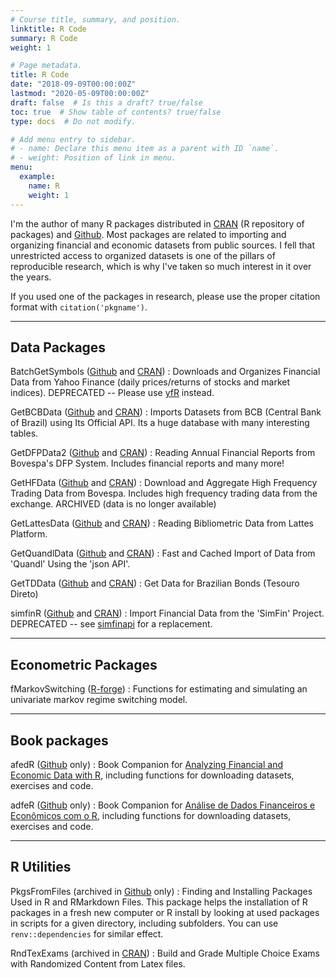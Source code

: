 ```yaml
---
# Course title, summary, and position.
linktitle: R Code
summary: R Code
weight: 1

# Page metadata.
title: R Code
date: "2018-09-09T00:00:00Z"
lastmod: "2020-05-09T00:00:00Z"
draft: false  # Is this a draft? true/false
toc: true  # Show table of contents? true/false
type: docs  # Do not modify.

# Add menu entry to sidebar.
# - name: Declare this menu item as a parent with ID `name`.
# - weight: Position of link in menu.
menu:
  example:
    name: R 
    weight: 1
---
```



I'm the author of many R packages distributed in [CRAN](https://www.crantastic.org/authors/5303) (R repository of packages) and [Github](https://github.com/msperlin/). Most packages are related to importing and organizing financial and economic datasets from public sources. I fell that unrestricted access to organized datasets is one of the pillars of reproducible research, which is why I've taken so much interest in it over the years. 

If you used one of the packages in research, please use the proper citation format with `citation('pkgname')`. 

---

## Data Packages

BatchGetSymbols ([Github](https://github.com/msperlin/BatchGetSymbols) and [CRAN](https://cran.r-project.org/package=BatchGetSymbols))
: Downloads and Organizes Financial Data from Yahoo Finance (daily prices/returns of stocks and market indices). DEPRECATED -- Please use [yfR](https://github.com/msperlin/yfR) instead.


GetBCBData ([Github](https://github.com/msperlin/GetBCBData) and [CRAN](https://cran.r-project.org/package=GetBCBData))
: Imports Datasets from BCB (Central Bank of Brazil) using Its Official API. Its a huge database with many interesting tables.

GetDFPData2 ([Github](https://github.com/msperlin/GetDFPData2) and [CRAN](https://cran.r-project.org/package=GetDFPData))
: Reading Annual Financial Reports from Bovespa's DFP System. Includes financial reports and many more!

GetHFData ([Github](https://github.com/msperlin/GetHFData) and [CRAN](https://cran.r-project.org/package=GetHFData))
: Download and Aggregate High Frequency Trading Data from Bovespa. Includes high frequency trading data from the exchange. ARCHIVED (data is no longer available)

GetLattesData ([Github](https://github.com/msperlin/GetLattesData) and [CRAN](https://cran.r-project.org/package=GetLattesData))
: Reading Bibliometric Data from Lattes Platform. 

GetQuandlData ([Github](https://github.com/msperlin/GetQuandlData) and [CRAN](https://cran.r-project.org/package=GetQuandlData))
: Fast and Cached Import of Data from 'Quandl' Using the 'json API'.

GetTDData ([Github](https://github.com/msperlin/GetTDData) and [CRAN](https://cran.r-project.org/package=GetTDData))
: Get Data for Brazilian Bonds (Tesouro Direto)

simfinR ([Github](https://github.com/msperlin/simfinR) and [CRAN](https://cran.r-project.org/package=simfinR))
: Import Financial Data from the 'SimFin' Project. DEPRECATED -- see [simfinapi](https://github.com/matthiasgomolka/simfinapi) for a replacement.

---

## Econometric Packages

fMarkovSwitching ([R-forge](https://rdrr.io/rforge/fMarkovSwitching/))
: Functions for estimating and simulating an univariate markov regime switching model. 

---

## Book packages

afedR ([Github](https://github.com/msperlin/afedR) only)
: Book Companion for [Analyzing Financial and Economic Data with R](https://www.msperlin.com/publication/2020_book-afedr-en/), including functions for downloading datasets, exercises and code.

adfeR ([Github](https://github.com/msperlin/adfeR) only)
: Book Companion for [Análise de Dados Financeiros e Econômicos com o R](https://www.msperlin.com/publication/2021_book-adfer-pt/), including functions for downloading datasets, exercises and code.

---

## R Utilities

PkgsFromFiles (archived in [Github](https://github.com/msperlin/PkgsFromFiles) only)
: Finding and Installing Packages Used in R and RMarkdown Files. This package helps the installation of R packages in a fresh new computer or R install by looking at used packages in scripts for a given directory, including subfolders. You can use `renv::dependencies` for similar effect. 

RndTexExams (archived in [CRAN](https://cran.r-project.org/package=simfinR))
: Build and Grade Multiple Choice Exams with Randomized Content from Latex files. 

